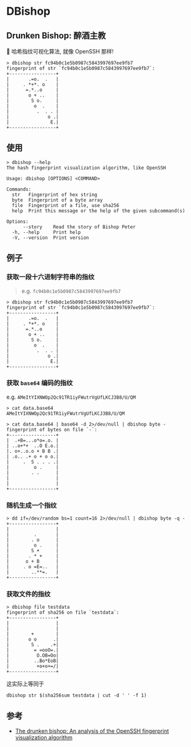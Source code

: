 # DBishop
## Drunken Bishop: 醉酒主教

👀 哈希指纹可视化算法, 就像 OpenSSH 那样!

```
> dbishop str fc94b0c1e5b0987c5843997697ee9fb7
fingerprint of str `fc94b0c1e5b0987c5843997697ee9fb7`:
+-----------------+
|       .=o.  .   |
|     . *+*. o    |
|      =.*..o     |
|       o + ..    |
|        S o.     |
|         o  .    |
|          .  . . |
|              o .|
|               E.|
+-----------------+
```

## 使用

```
> dbishop --help
The hash fingerprint visualization algorithm, like OpenSSH

Usage: dbishop [OPTIONS] <COMMAND>

Commands:
  str   Fingerprint of hex string
  byte  Fingerprint of a byte array
  file  Fingerprint of a file, use sha256
  help  Print this message or the help of the given subcommand(s)

Options:
      --story    Read the story of Bishop Peter
  -h, --help     Print help
  -V, --version  Print version
```

## 例子

### 获取一段十六进制字符串的指纹

> e.g. `fc94b0c1e5b0987c5843997697ee9fb7`

```
> dbishop str fc94b0c1e5b0987c5843997697ee9fb7
fingerprint of str `fc94b0c1e5b0987c5843997697ee9fb7`:
+-----------------+
|       .=o.  .   |
|     . *+*. o    |
|      =.*..o     |
|       o + ..    |
|        S o.     |
|         o  .    |
|          .  . . |
|              o .|
|               E.|
+-----------------+
```

### 获取 `base64` 编码的指纹

e.g. `AMeItYIXNWOp2Qc91TR1iyFWutrVgUfLKCJ3B8/U/QM`

```
> cat data.base64
AMeItYIXNWOp2Qc91TR1iyFWutrVgUfLKCJ3B8/U/QM
```

```
> cat data.base64 | base64 -d 2>/dev/null | dbishop byte -
fingerprint of bytes on file `-`:
+-----------------+
|  .+B=...o*o=.o. |
| ..o+*+  ..O E.o.|
|. o+..o.o + B B .|
| .o.. .+ o + o o.|
|     .  S . . . .|
|         o .     |
|        . .      |
|                 |
|                 |
+-----------------+
```

### 随机生成一个指纹

```
> dd if=/dev/random bs=1 count=16 2>/dev/null | dbishop byte -q -
+-----------------+
|                 |
|         .       |
|        . o      |
|         o .     |
|        S +      |
|       . * +     |
|      o + B      |
|     . o =E=..   |
|        ..**=.   |
+-----------------+
```

### 获取文件的指纹

```
> dbishop file testdata
fingerprint of sha256 on file `testdata`:
+-----------------+
|                 |
|                 |
|        +        |
|       o o      .|
|        S .    .+|
|         = =ooO=.|
|          O.OB=Oo|
|         ..Bo*EoB|
|          +o+o+=/|
+-----------------+
```

这实际上等同于
```shell
dbishop str $(sha256sum testdata | cut -d ' ' -f 1)
```

## 参考

- [The drunken bishop: An analysis of the OpenSSH fingerprint visualization algorithm
  ](http://dirk-loss.de/sshvis/drunken_bishop.pdf)
